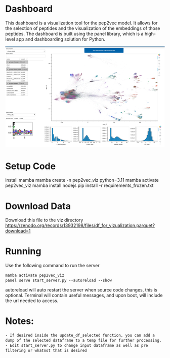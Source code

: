 # Dashboard

This dashboard is a visualization tool for the pep2vec model. It allows for the selection of peptides and the visualization of the embeddings of those peptides. The dashboard is built using the panel library, which is a high-level app and dashboarding solution for Python.

![Alt text](dashboard.png?raw=true "Title")

# Setup Code
install mamba
mamba create -n pep2vec_viz python=3.11
mamba activate pep2vec_viz
mamba install nodejs
pip install -r requirements_frozen.txt

# Download Data
Download this file to the viz directory
https://zenodo.org/records/13932198/files/df_for_vizualization.parquet?download=1

# Running
Use the following command to run the server
```
mamba activate pep2vec_viz
panel serve start_server.py --autoreload --show
```
autoreload will auto restart the server when source code changes, this is optional.
Terminal will contain useful messages, and upon boot, will include the url needed to access.

# Notes:
    - If desired inside the update_df_selected function, you can add a dump of the selected dataframe to a temp file for further processing.
    - Edit start_server.py to change input dataframe as well as pre filtering or whatnot that is desired
